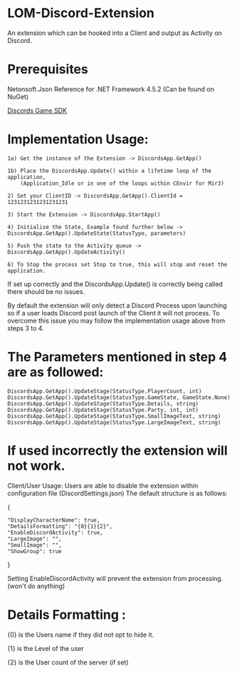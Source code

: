 # LOM-Discord-Extension
An extension which can be hooked into a Client and output as Activity on Discord.

# Prerequisites
Netonsoft.Json Reference for .NET Framework 4.5.2 (Can be found on NuGet)
	
[Discords Game SDK](https://discordapp.com/developers/docs/game-sdk/sdk-starter-guide)


# Implementation Usage:
	1a) Get the instance of the Extension -> DiscordsApp.GetApp()
	
	1b) Place the DiscordsApp.Update() within a lifetime loop of the application, 
		(Application_Idle or in one of the loops within CEnvir for Mir3)
	
	2) Set your ClientID -> DiscordsApp.GetApp().ClientId = 1231231231231231231
  
	3) Start the Extension -> DiscordsApp.StartApp()
  
	4) Initialise the State, Example found further below -> DiscordsApp.GetApp().UpdateState(StatusType, parameters)
  
	5) Push the state to the Activity queue -> DiscordsApp.GetApp().UpdateActivity()
	
	6) To Stop the process set Stop to true, this will stop and reset the application.
  
If set up correctly and the DiscordsApp.Update() is correctly being called there should be no issues.

By default the extension will only detect a Discord Process upon launching 
so if a user loads Discord post launch of the Client it will not process.
To overcome this issue you may follow the implementation usage above from steps 3 to 4.

# The Parameters mentioned in step 4 are as followed:

	DiscordsApp.GetApp().UpdateStage(StatusType.PlayerCount, int)
	DiscordsApp.GetApp().UpdateStage(StatusType.GameState, GameState.None)
	DiscordsApp.GetApp().UpdateStage(StatusType.Details, string)
	DiscordsApp.GetApp().UpdateStage(StatusType.Party, int, int)
	DiscordsApp.GetApp().UpdateStage(StatusType.SmallImageText, string)
	DiscordsApp.GetApp().UpdateStage(StatusType.LargeImageText, string)

# If used incorrectly the extension will not work.


Client/User Usage:
Users are able to disable the extension within configuration file (DiscordSettings.json)
The default structure is as follows:

{

	"DisplayCharacterName": true,
	"DetailsFormatting": "{0}{1}{2}",
	"EnableDiscordActivity": true,
	"LargeImage": "",
	"SmallImage": "",
	"ShowGroup": true
	
}

Setting EnableDiscordActivity will prevent the extension from processing. (won't do anything)

# Details Formatting :

{0} is the Users name if they did not opt to hide it.

{1} is the Level of the user

{2} is the User count of the server (if set)
